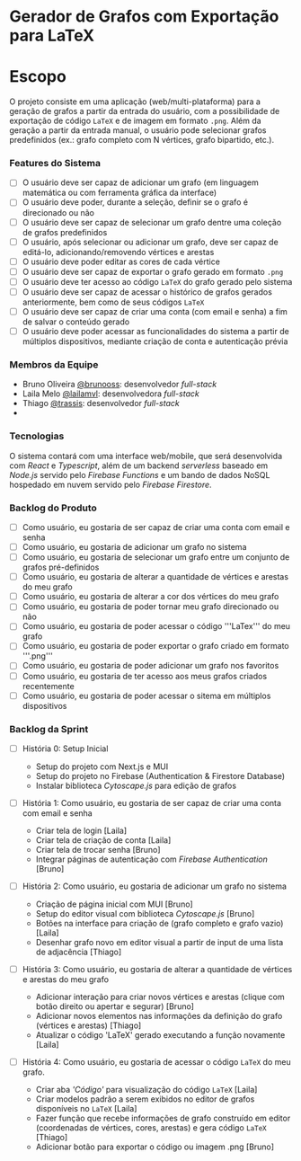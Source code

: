 # Gerador de Grafos com Exportação para LaTeX

# Escopo
O projeto consiste em uma aplicação (web/multi-plataforma) para a geração de grafos a partir da entrada do usuário, com a possibilidade de exportação de código ```LaTeX``` e de imagem em formato ```.png```. Além da geração a partir da entrada manual, o usuário pode selecionar grafos predefinidos (ex.: grafo completo com N vértices, grafo bipartido, etc.).

### Features do Sistema

- [ ] O usuário deve ser capaz de adicionar um grafo (em linguagem matemática ou com ferramenta gráfica da interface)
- [ ] O usuário deve poder, durante a seleção, definir se o grafo é direcionado ou não
- [ ] O usuário deve ser capaz de selecionar um grafo dentre uma coleção de grafos predefinidos
- [ ] O usuário, após selecionar ou adicionar um grafo, deve ser capaz de editá-lo, adicionando/removendo vértices e arestas
- [ ] O usuário deve poder editar as cores de cada vértice
- [ ] O usuário deve ser capaz de exportar o grafo gerado em formato ```.png```
- [ ] O usuário deve ter acesso ao código ```LaTeX``` do grafo gerado pelo sistema
- [ ] O usuário deve ser capaz de acessar o histórico de grafos gerados anteriormente, bem como de seus códigos ```LaTeX```
- [ ] O usuário deve ser capaz de criar uma conta (com email e senha) a fim de salvar o conteúdo gerado
- [ ] O usuário deve poder acessar as funcionalidades do sistema a partir de múltiplos dispositivos, mediante criação de conta e autenticação prévia

### Membros da Equipe

- Bruno Oliveira [@brunooss](https://github.com/brunooss): desenvolvedor _full-stack_
- Laila Melo [@lailamvl](https://github.com/lailamvl): desenvolvedora _full-stack_
- Thiago [@trassis](https://github.com/trassis): desenvolvedor _full-stack_
- 

### Tecnologias

O sistema contará com uma interface web/mobile, que será desenvolvida com _React_ e _Typescript_, além de um backend _serverless_ baseado em _Node.js_ servido pelo _Firebase Functions_ e um bando de dados NoSQL hospedado em nuvem servido pelo _Firebase Firestore_.

### Backlog do Produto
- [ ] Como usuário, eu gostaria de ser capaz de criar uma conta com email e senha
- [ ] Como usuário, eu gostaria de adicionar um grafo no sistema
- [ ] Como usuário, eu gostaria de selecionar um grafo entre um conjunto de grafos pré-definidos
- [ ] Como usuário, eu gostaria de alterar a quantidade de vértices e arestas do meu grafo
- [ ] Como usuário, eu gostaria de alterar a cor dos vértices do meu grafo
- [ ] Como usuário, eu gostaria de poder tornar meu grafo direcionado ou não
- [ ] Como usuário, eu gostaria de poder acessar o código '''LaTex''' do meu grafo
- [ ] Como usuário, eu gostaria de poder exportar o grafo criado em formato '''.png'''
- [ ] Como usuário, eu gostaria de poder adicionar um grafo nos favoritos
- [ ] Como usuário, eu gostaria de ter acesso aos meus grafos criados recentemente
- [ ] Como usuário, eu gostaria de poder acessar o sitema em múltiplos dispositivos

### Backlog da Sprint

- [ ] História 0: Setup Inicial
    - Setup do projeto com Next.js e MUI
    - Setup do projeto no Firebase (Authentication & Firestore Database)
    - Instalar biblioteca _Cytoscape.js_ para edição de grafos
      
- [ ] História 1: Como usuário, eu gostaria de ser capaz de criar uma conta com email e senha
    - Criar tela de login [Laila]
    - Criar tela de criação de conta [Laila]
    - Criar tela de trocar senha [Bruno]
    - Integrar páginas de autenticação com _Firebase Authentication_ [Bruno]

- [ ] História 2: Como usuário, eu gostaria de adicionar um grafo no sistema
    - Criação de página inicial com MUI [Bruno]
    - Setup do editor visual com biblioteca _Cytoscape.js_ [Bruno]
    - Botões na interface para criação de (grafo completo e grafo vazio) [Laila]
    - Desenhar grafo novo em editor visual a partir de input de uma lista de adjacência [Thiago]

- [ ] História 3: Como usuário, eu gostaria de alterar a quantidade de vértices e arestas do meu grafo
    - Adicionar interação para criar novos vértices e arestas (clique com botão direito ou apertar e segurar) [Bruno]
    - Adicionar novos elementos nas informações da definição do grafo (vértices e arestas) [Thiago]
    - Atualizar o código 'LaTeX' gerado executando a função novamente [Laila]

- [ ] História 4: Como usuário, eu gostaria de acessar o código `LaTeX` do meu grafo.
    - Criar aba _'Código'_ para visualização do código `LaTeX` [Laila]
    - Criar modelos padrão a serem exibidos no editor de grafos disponíveis no `LaTeX` [Laila]
    - Fazer função que recebe informações de grafo construído em editor (coordenadas de vértices, cores, arestas) e gera código `LaTeX` [Thiago]
    - Adicionar botão para exportar o código ou imagem .png [Bruno]
